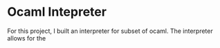 # Ocaml Intepreter

For this project, I built an interpreter for subset of ocaml. The interpreter allows for the 
